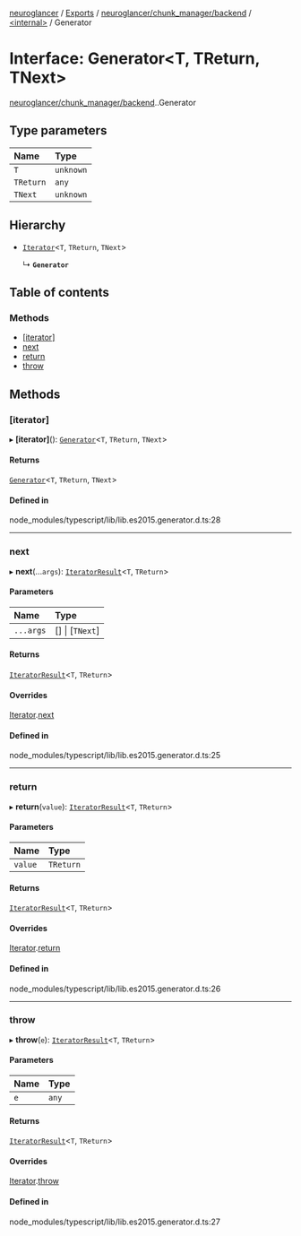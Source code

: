 [neuroglancer](../README.md) / [Exports](../modules.md) / [neuroglancer/chunk\_manager/backend](../modules/neuroglancer_chunk_manager_backend.md) / [<internal\>](../modules/neuroglancer_chunk_manager_backend._internal_.md) / Generator

# Interface: Generator<T, TReturn, TNext\>

[neuroglancer/chunk_manager/backend](../modules/neuroglancer_chunk_manager_backend.md).[<internal>](../modules/neuroglancer_chunk_manager_backend._internal_.md).Generator

## Type parameters

| Name | Type |
| :------ | :------ |
| `T` | `unknown` |
| `TReturn` | `any` |
| `TNext` | `unknown` |

## Hierarchy

- [`Iterator`](main_module._internal_.Iterator.md)<`T`, `TReturn`, `TNext`\>

  ↳ **`Generator`**

## Table of contents

### Methods

- [[iterator]](neuroglancer_chunk_manager_backend._internal_.Generator.md#[iterator])
- [next](neuroglancer_chunk_manager_backend._internal_.Generator.md#next)
- [return](neuroglancer_chunk_manager_backend._internal_.Generator.md#return)
- [throw](neuroglancer_chunk_manager_backend._internal_.Generator.md#throw)

## Methods

### [iterator]

▸ **[iterator]**(): [`Generator`](neuroglancer_chunk_manager_backend._internal_.Generator.md)<`T`, `TReturn`, `TNext`\>

#### Returns

[`Generator`](neuroglancer_chunk_manager_backend._internal_.Generator.md)<`T`, `TReturn`, `TNext`\>

#### Defined in

node_modules/typescript/lib/lib.es2015.generator.d.ts:28

___

### next

▸ **next**(...`args`): [`IteratorResult`](../modules/main_module._internal_.md#iteratorresult)<`T`, `TReturn`\>

#### Parameters

| Name | Type |
| :------ | :------ |
| `...args` | [] \| [`TNext`] |

#### Returns

[`IteratorResult`](../modules/main_module._internal_.md#iteratorresult)<`T`, `TReturn`\>

#### Overrides

[Iterator](main_module._internal_.Iterator.md).[next](main_module._internal_.Iterator.md#next)

#### Defined in

node_modules/typescript/lib/lib.es2015.generator.d.ts:25

___

### return

▸ **return**(`value`): [`IteratorResult`](../modules/main_module._internal_.md#iteratorresult)<`T`, `TReturn`\>

#### Parameters

| Name | Type |
| :------ | :------ |
| `value` | `TReturn` |

#### Returns

[`IteratorResult`](../modules/main_module._internal_.md#iteratorresult)<`T`, `TReturn`\>

#### Overrides

[Iterator](main_module._internal_.Iterator.md).[return](main_module._internal_.Iterator.md#return)

#### Defined in

node_modules/typescript/lib/lib.es2015.generator.d.ts:26

___

### throw

▸ **throw**(`e`): [`IteratorResult`](../modules/main_module._internal_.md#iteratorresult)<`T`, `TReturn`\>

#### Parameters

| Name | Type |
| :------ | :------ |
| `e` | `any` |

#### Returns

[`IteratorResult`](../modules/main_module._internal_.md#iteratorresult)<`T`, `TReturn`\>

#### Overrides

[Iterator](main_module._internal_.Iterator.md).[throw](main_module._internal_.Iterator.md#throw)

#### Defined in

node_modules/typescript/lib/lib.es2015.generator.d.ts:27
